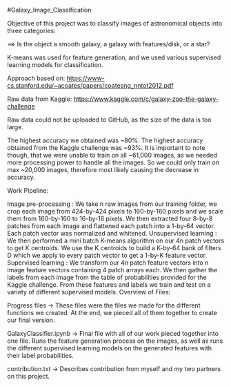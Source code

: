 #Galaxy_Image_Classification

Objective of this project was to classify images of astronomical objects into three categories:

==> Is the object a smooth galaxy, a galaxy with features/disk, or a star?

K-means was used for feature generation, and we used various supervised learning models for classification.

Approach based on: https://www-cs.stanford.edu/~acoates/papers/coatesng_nntot2012.pdf

Raw data from Kaggle: https://www.kaggle.com/c/galaxy-zoo-the-galaxy-challenge

Raw data could not be uploaded to GitHub, as the size of the data is too large.

The highest accuracy we obtained was ~80%. The highest accuracy obtained from the Kaggle challenge was ~93%. It is important to note though, that we were unable to train on all ~61,000 images, as we needed more processing power to handle all the images. So we could only train on max ~20,000 images, therefore most likely causing the decrease in accuracy.

Work Pipeline:

Image pre-processing : We take n raw images from our training folder, we crop each image from 424-by-424 pixels to 160-by-160 pixels and we scale them from 160-by-160 to 16-by-16 pixels. We then extracted four 8-by-8 patches from each image and flattened each patch into a 1-by-64 vector. Each patch vector was normalized and whitened.
Unsupervised learning : We then performed a mini batch K-means algorithm on our 4n patch vectors to get K centroids. We use the K centroids to build a K-by-64 bank of filters D which we apply to every patch vector to get a 1-by-K feature vector.
Supervised learning : We transform our 4n patch feature vectors into n image feature vectors containing 4 patch arrays each. We then gather the labels from each image from the table of probabilities provided for the Kaggle challenge. From these features and labels we train and test on a variety of different supervised models.
Overview of Files:

Progress files -> These files were the files we made for the different functions we created. At the end, we pieced all of them together to create our final version.

GalaxyClassifier.ipynb -> Final file with all of our work pieced together into one file. Runs the feature generation process on the images, as well as runs the different supervised learning models on the generated features with their label probabilities.

contribution.txt -> Describes contribution from myself and my two partners on this project.
